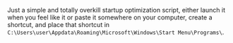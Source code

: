 Just a simple and totally overkill startup optimization script, either launch it when you feel like it or paste it somewhere on your computer, create a shortcut, and place that shortcut in `C:\Users\user\Appdata\Roaming\Microsoft\Windows\Start Menu\Programs\`.
